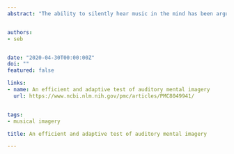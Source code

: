 ```yaml
---
abstract: "The ability to silently hear music in the mind has been argued to be fundamental to musicality. Objective measurements of this subjective imagery experience are needed if this link between imagery ability and musicality is to be investigated. However, previous tests of musical imagery either rely on self-report, rely on melodic memory, or do not cater in range of abilities. The Pitch Imagery Arrow Task (PIAT) was designed to address these shortcomings; however, it is impractically long. In this paper, we shorten the PIAT using adaptive testing and automatic item generation. We interrogate the cognitive processes underlying the PIAT through item response modelling. The result is an efficient online test of auditory mental imagery ability (adaptive Pitch Imagery Arrow Task: aPIAT) that takes 8 min to complete, is adaptive to participant’s individual ability, and so can be used to test participants with a range of musical backgrounds. Performance on the aPIAT showed positive moderate-to-strong correlations with measures of non-musical and musical working memory, self-reported musical training, and general musical sophistication. Ability on the task was best predicted by the ability to maintain and manipulate tones in mental imagery, as well as to resist perceptual biases that can lead to incorrect responses. As such, the aPIAT is the ideal tool in which to investigate the relationship between pitch imagery ability and musicality."


authors:
- seb


date: "2020-04-30T00:00:00Z"
doi: ""
featured: false

links:
- name: An efficient and adaptive test of auditory mental imagery
  url: https://www.ncbi.nlm.nih.gov/pmc/articles/PMC8049941/


tags:
- musical imagery

title: An efficient and adaptive test of auditory mental imagery

---
```

